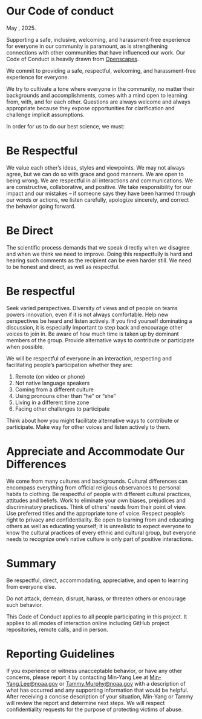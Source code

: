 # Our Code of conduct
May , 2025.

Supporting a safe, inclusive, welcoming, and harassment-free experience for everyone in our community is paramount, as is strengthening connections with other communities that have influenced our work. Our Code of Conduct is heavily drawn from [Openscapes](https://www.openscapes.org/code-of-conduct).


We commit to providing a safe, respectful, welcoming, and harassment-free experience for everyone.

We try to cultivate a tone where everyone in the community, no matter their backgrounds and accomplishments, comes with a mind open to learning from, with, and for each other. Questions are always welcome and always appropriate because they expose opportunities for clarification and challenge implicit assumptions. 

In order for us to do our best science, we must:

# Be Respectful

We value each other’s ideas, styles and viewpoints. We may not always agree, but we can do so with grace and good manners.  We are open to being wrong. We are respectful in all interactions and communications.  We are constructive, collaborative,  and positive. We take responsibility for our impact and our mistakes – if someone says they have been harmed through our words or actions, we listen carefully,  apologize sincerely, and correct the behavior going forward.

# Be Direct 

The scientific process demands that we speak directly when we disagree and when we think we need to improve. Doing this respectfully is hard and hearing such comments as the recipient can be even harder still. We need to be honest and direct, as well as respectful.

# Be respectful

Seek varied perspectives. Diversity of views and of people on teams powers innovation, even if it is not always comfortable. Help new perspectives be heard and listen actively. If you find yourself dominating a discussion, it is especially important to step back and encourage other voices to join in. Be aware of how much time is taken up by dominant members of the group. Provide alternative ways to contribute or participate when possible.

We will be respectful of everyone in an interaction, respecting and facilitating people’s participation whether they are:

1.    Remote (on video or phone)
1.    Not native language speakers
1.    Coming from a different culture
1.    Using pronouns other than “he” or “she”
1.    Living in a different time zone
1.    Facing other challenges to participate

Think about how you might facilitate alternative ways to contribute or participate.  Make way for other voices and listen actively to them.

# Appreciate and Accommodate Our Differences

We come from many cultures and backgrounds. Cultural differences can encompass everything from official religious observances to personal habits to clothing. Be respectful of people with different cultural practices, attitudes and beliefs. Work to eliminate your own biases, prejudices and discriminatory practices. Think of others' needs from their point of view. Use preferred titles and the appropriate tone of voice. Respect people’s right to privacy and confidentiality. Be open to learning from and educating others as well as educating yourself; it is unrealistic to expect everyone to know the cultural practices of every ethnic and cultural group, but everyone needs to recognize one’s native culture is only part of positive interactions.


# Summary

Be respectful, direct, accommodating, appreciative, and open to learning from everyone else.

Do not attack, demean, disrupt, harass, or threaten others or encourage such behavior.

This Code of Conduct applies to all people participating in this project. It applies to all modes of interaction online including GitHub project repositories, remote calls, and in person.


# Reporting Guidelines

If you experience or witness unacceptable behavior, or have any other concerns, please report it by contacting Min-Yang Lee at Min-Yang.Lee@noaa.gov or Tammy.Murphy@noaa.gov with a description of what has occurred and any supporting information that would be helpful. After receiving a concise description of your situation, Min-Yang or Tammy will review the report and determine next steps. We will respect confidentiality requests for the purpose of protecting victims of abuse.
